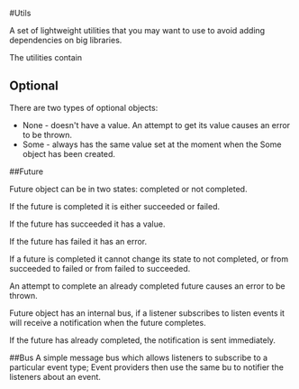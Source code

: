 #Utils

A set of lightweight utilities that you may want to use to avoid adding dependencies on big libraries.

The utilities contain
## Optional
There are two types of optional objects:
* None - doesn't have a value. An attempt to get its value causes an error to be thrown.
* Some - always has the same value set at the moment when the Some object has been created.

##Future

Future object can be in two states: completed or not completed.

If the future is completed it is either succeeded or failed.

If the future has succeeded it has a value.

If the future has failed it has an error.

If a future is completed it cannot change its state to not completed,
or from succeeded to failed or from failed to succeeded.

An attempt to complete an already completed future causes an error to be thrown.

Future object has an internal bus, if a listener subscribes to listen events
it will receive a notification when the future completes.

If the future has already completed, the notification is sent immediately.

##Bus
A simple message bus which allows listeners to subscribe to a particular event type;
Event providers then use the same bu to notifier the listeners about an event.